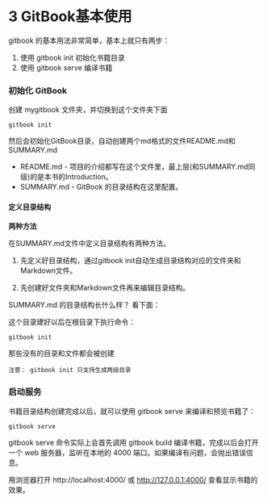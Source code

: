 # 3 GitBook基本使用

gitbook 的基本用法非常简单，基本上就只有两步：

1. 使用 gitbook init 初始化书籍目录
2. 使用 gitbook serve 编译书籍

### 初始化 GitBook
    
创建 mygitbook 文件夹，并切换到这个文件夹下面

```
gitbook init
```
然后会初始化GitBook目录，自动创建两个md格式的文件README.md和SUMMARY.md

- README.md - 项目的介绍都写在这个文件里，最上层(和SUMMARY.md同级)的是本书的Introduction。
- SUMMARY.md - GitBook 的目录结构在这里配置。

#### 定义目录结构

**两种方法**

在SUMMARY.md文件中定义目录结构有两种方法。

1. 先定义好目录结构，通过gitbook init自动生成目录结构对应的文件夹和Markdown文件。

2. 先创建好文件夹和Markdown文件再来编辑目录结构。

SUMMARY.md 的目录结构长什么样？ 看下面：

这个目录建好以后在根目录下执行命令：
```
gitbook init
```
那些没有的目录和文件都会被创建

```
注意： gitbook init 只支持生成两级目录
```

### 启动服务

书籍目录结构创建完成以后，就可以使用 gitbook serve 来编译和预览书籍了：

```
gitbook serve
```
gitbook serve 命令实际上会首先调用 gitbook build 编译书籍，完成以后会打开一个 web 服务器，监听在本地的 4000 端口。如果编译有问题，会抛出错误信息。

用浏览器打开 http://localhost:4000/ 或 http://127.0.0.1:4000/ 查看显示书籍的效果。